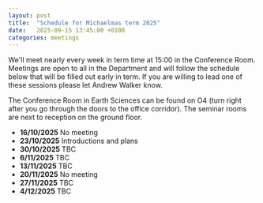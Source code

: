 ```yaml
---
layout: post
title:  "Schedule for Michaelmas term 2025"
date:   2025-09-15 13:45:00 +0100
categories: meetings
---
```

We'll meet nearly every week in term time at 15:00 in the Conference 
Room.  Meetings are open to all in the Department and will follow the schedule 
below that will be filled out early in term. If you are willing to lead one of these
sessions please let Andrew Walker know.

The Conference Room in Earth Sciences can be found on O4 (turn right after
you go through the doors to the office corridor). The seminar rooms are next
to reception on the ground floor.

* **16/10/2025** No meeting
* **23/10/2025** Introductions and plans
* **30/10/2025** TBC
* **6/11/2025** TBC
* **13/11/2025** TBC
* **20/11/2025** No meeting
* **27/11/2025** TBC
* **4/12/2025** TBC



